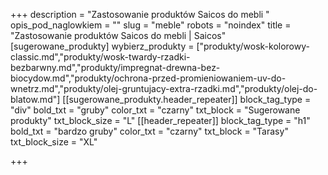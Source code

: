 +++
description = "Zastosowanie produktów Saicos do mebli "
opis_pod_naglowkiem = ""
slug = "meble"
robots = "noindex"
title = "Zastosowanie produktów Saicos do mebli | Saicos"
[sugerowane_produkty]
wybierz_produkty = ["produkty/wosk-kolorowy-classic.md","produkty/wosk-twardy-rzadki-bezbarwny.md","produkty/impregnat-drewna-bez-biocydow.md","produkty/ochrona-przed-promieniowaniem-uv-do-wnetrz.md","produkty/olej-gruntujacy-extra-rzadki.md","produkty/olej-do-blatow.md"]
[[sugerowane_produkty.header_repeater]]
block_tag_type = "div"
bold_txt = "gruby"
color_txt = "czarny"
txt_block = "Sugerowane produkty"
txt_block_size = "L"
[[header_repeater]]
block_tag_type = "h1"
bold_txt = "bardzo gruby"
color_txt = "czarny"
txt_block = "Tarasy"
txt_block_size = "XL"

+++

